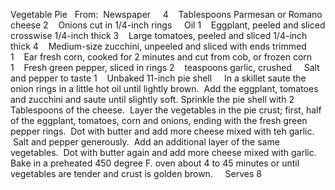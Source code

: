 Vegetable Pie
 
From:  Newspaper
 
 
4    Tablespoons Parmesan or Romano cheese
2    Onions cut in 1/4-inch rings
    Oil
1    Eggplant, peeled and sliced crosswise 1/4-inch thick
3    Large tomatoes, peeled and sliced 1/4-inch thick
4    Medium-size zucchini, unpeeled and sliced with ends trimmed
1    Ear fresh corn, cooked for 2 minutes and cut from cob, or frozen corn
1    Fresh green pepper, sliced in rings
2    teaspoons garlic, crushed
    Salt and pepper to taste
1    Unbaked 11-inch pie shell
 
 
In a skillet saute the onion rings in a little hot oil until lightly brown.  Add the eggplant, tomatoes and zucchini and saute until slightly soft.
Sprinkle the pie shell with 2 Tablespoons of the cheese.  Layer the vegetables in the pie crust; first, half of the eggplant, tomatoes, corn and onions, ending with the fresh green pepper rings.  Dot with butter and add more cheese mixed with teh garlic.  Salt and pepper generously.  Add an additional layer of the same vegetables.  Dot with butter again and add more cheese mixed with garlic.
Bake in a preheated 450 degree F. oven about 4 to 45 minutes or until vegetables are tender and crust is golden brown.  
 
Serves 8
